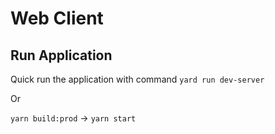 # Web Client

## Run Application
Quick run the application with command `yard run dev-server`

Or

`yarn build:prod` -> `yarn start`
